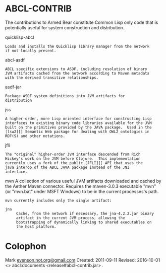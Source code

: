 ABCL-CONTRIB
============

The contributions to Armed Bear constitute Common Lisp only code that
is potentially useful for system construction and distribution.

quicklisp-abcl

    Loads and installs the Quicklisp library manager from the network
    if not locally present.

abcl-asdf 

    ABCL specific extensions to ASDF, including resolution of binary
    JVM artifacts cached from the network according to Maven metadata
    with the derived transitive relationships.
    

asdf-jar

    Package ASDF system definitions into JVM artifacts for
    distribution
    

jss
    
    A higher-order, more Lisp oriented interface for constructing Lisp
    interfaces to existing binary code libraries available for the JVM
    built on the primitives provided by the JAVA package.  Used in the
    [lsw2][] Semantic Web package for dealing with OWL2 ontologies in
    RDF(S) and other notations.
    
[lsw2]: http://code.google.com/p/lsw2/    
    
jfli

    The "original" higher-order JVM interface descended from Rich
    Hickey's work on the JVM before Clojure.  This implementation
    currently uses a fork of the public [JFLI][] API that uses the
    java interop of the ABCL JAVA package instead of the JNI
    interface.
    
[jfli]: http://sourceforge.net/projects/jfli/
   
mvn
    A collection of various useful JVM artifacts downloaded and cached by
    the Aether Maven connector.  Requires the maven-3.0.3 executable "mvn"
    (or "mvn.bat" under MSFT Windows) to be in the current processes's
    path.
    
    mvn currently includes only the single artifact:
    
    jna
         Cache, from the network if necessary, the jna-4.2.2.jar binary
         artifact in the current JVM process, allowing the
         bootstrapping of dynamically linking to shared executables on
         the host platform.

# Colophon

Mark <evenson.not.org@gmail.com>
Created:  2011-09-11
Revised:  2016-10-01
<> abcl:documents <release#abcl-contrib.jar> .



